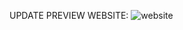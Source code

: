 UPDATE PREVIEW WEBSITE:
![website](https://github.com/user-attachments/assets/223932dc-5263-4a50-be3b-1507f185620c)
